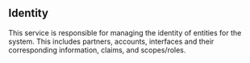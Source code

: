 ## Identity

This service is responsible for managing the identity of entities for the system. This includes partners, accounts, interfaces and their corresponding information, claims, and scopes/roles.

